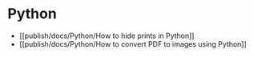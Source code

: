 # Python
- [[publish/docs/Python/How to hide prints in Python]]
- [[publish/docs/Python/How to convert PDF to images using Python]]